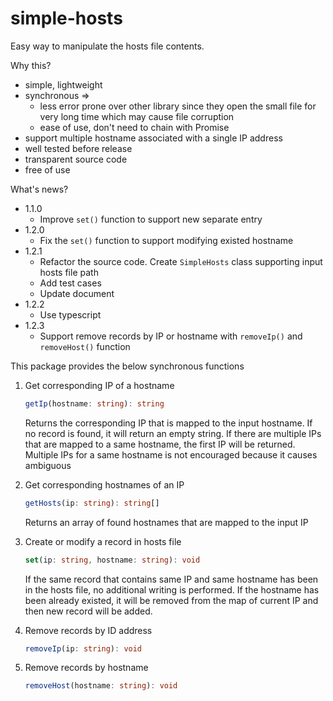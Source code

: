 # simple-hosts

Easy way to manipulate the hosts file contents.

Why this?
- simple, lightweight
- synchronous => 
    - less error prone over other library since they open the small file for very long time which may cause file corruption
    - ease of use, don't need to chain with Promise
- support multiple hostname associated with a single IP address
- well tested before release
- transparent source code
- free of use

What's news?
- 1.1.0
    - Improve `set()` function to support new separate entry
- 1.2.0
    - Fix the `set()` function to support modifying existed hostname
- 1.2.1
    - Refactor the source code. Create `SimpleHosts` class supporting input hosts file path
    - Add test cases
    - Update document
- 1.2.2
    - Use typescript
- 1.2.3
    - Support remove records by IP or hostname with `removeIp()` and `removeHost()` function


This package provides the below synchronous functions

1. Get corresponding IP of a hostname
    ```ts
    getIp(hostname: string): string
    ```
    Returns the corresponding IP that is mapped to the input hostname. If no record is found, it will return an empty string. If there are multiple IPs that are mapped to a same hostname, the first IP will be returned. Multiple IPs for a same hostname is not encouraged because it causes ambiguous

1. Get corresponding hostnames of an IP
    ```ts
    getHosts(ip: string): string[]
    ```
    Returns an array of found hostnames that are mapped to the input IP

1. Create or modify a record in hosts file
    ```ts
    set(ip: string, hostname: string): void
    ```
    If the same record that contains same IP and same hostname has been in the hosts file, no additional writing is performed. If the hostname has been already existed, it will be removed from the map of current IP and then new record will be added.

1. Remove records by ID address
    ```ts
    removeIp(ip: string): void
    ```

1. Remove records by hostname
    ```ts
    removeHost(hostname: string): void
    ```
